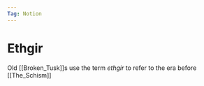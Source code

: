 ```yaml
---
Tag: Notion
---
```

# Ethgir
Old [[Broken_Tusk]]s use the term *ethgir* to refer to the era before [[The_Schism]]